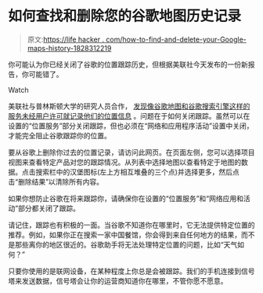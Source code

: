 # 如何查找和删除您的谷歌地图历史记录

> 原文:[https://life hacker . com/how-to-find-and-delete-your-Google-maps-history-1828312219](https://lifehacker.com/how-to-find-and-delete-your-google-maps-history-1828312219)

你可能认为你已经关闭了谷歌的位置跟踪历史，但根据美联社今天发布的一份新报告，你可能错了。

Watch

美联社与普林斯顿大学的研究人员合作， [发现像谷歌地图和谷歌搜索引擎这样的服务未经用户许可就记录他们的位置信息](https://www.apnews.com/828aefab64d4411bac257a07c1af0ecb/AP-Exclusive:-Google-tracks-your-movements,-like-it-or-not) 。问题在于如何关闭跟踪。虽然可以在设置的“位置服务”部分关闭跟踪，但也必须在“网络和应用程序活动”设置中关闭，才能完全阻止谷歌跟踪你的位置。

要从谷歌上删除你过去的位置记录，请访问此网页。在页面左侧，您可以选择项目视图来查看特定产品对您的跟踪情况。从列表中选择地图以查看特定于地图的数据。点击搜索栏中的汉堡图标(左上方相互堆叠的三个点)并选择更多，然后点击“删除结果”以清除所有内容。

如果你想防止谷歌在将来跟踪你，请确保你在设置的“位置服务”和“网络应用和活动”部分都关闭了跟踪。

请记住，跟踪也有积极的一面。当谷歌不知道你在哪里时，它无法提供特定位置的推荐。例如，如果你正在搜索一家中国餐馆，你会得到来自任何地方的结果，而不是那些离你的地区很近的。谷歌助手将无法处理特定位置的问题，比如“天气如何？”

只要你使用的是联网设备，在某种程度上你总是会被跟踪。我们的手机连接到信号塔来发送数据，信号塔会让你的运营商知道你在哪里，不管你愿不愿意。